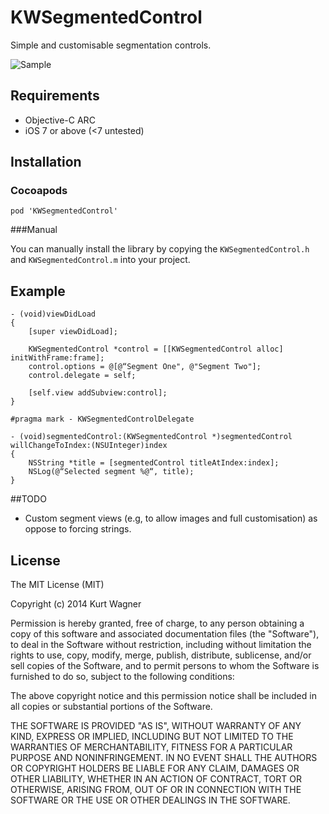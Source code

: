 # KWSegmentedControl

Simple and customisable segmentation controls.

![](https://raw.github.com/KurtWagner/KWSegmentedControl/master/Sample.gif "Sample")

## Requirements

- Objective-C ARC
- iOS 7 or above (<7 untested)

## Installation
### Cocoapods

    pod 'KWSegmentedControl'

###Manual

You can manually install the library by copying the `KWSegmentedControl.h` and `KWSegmentedControl.m` into your project.

## Example

    - (void)viewDidLoad 
    {
        [super viewDidLoad];

        KWSegmentedControl *control = [[KWSegmentedControl alloc] initWithFrame:frame];
        control.options = @[@“Segment One", @"Segment Two"];
        control.delegate = self;

        [self.view addSubview:control];
    }

    #pragma mark - KWSegmentedControlDelegate

    - (void)segmentedControl:(KWSegmentedControl *)segmentedControl willChangeToIndex:(NSUInteger)index
    {
        NSString *title = [segmentedControl titleAtIndex:index];
        NSLog(@“Selected segment %@“, title);
    }

##TODO

- Custom segment views (e.g, to allow images and full customisation) as oppose to forcing strings.

## License

The MIT License (MIT)

Copyright (c) 2014 Kurt Wagner

Permission is hereby granted, free of charge, to any person obtaining a copy
of this software and associated documentation files (the "Software"), to deal
in the Software without restriction, including without limitation the rights
to use, copy, modify, merge, publish, distribute, sublicense, and/or sell
copies of the Software, and to permit persons to whom the Software is
furnished to do so, subject to the following conditions:

The above copyright notice and this permission notice shall be included in all
copies or substantial portions of the Software.

THE SOFTWARE IS PROVIDED "AS IS", WITHOUT WARRANTY OF ANY KIND, EXPRESS OR
IMPLIED, INCLUDING BUT NOT LIMITED TO THE WARRANTIES OF MERCHANTABILITY,
FITNESS FOR A PARTICULAR PURPOSE AND NONINFRINGEMENT. IN NO EVENT SHALL THE
AUTHORS OR COPYRIGHT HOLDERS BE LIABLE FOR ANY CLAIM, DAMAGES OR OTHER
LIABILITY, WHETHER IN AN ACTION OF CONTRACT, TORT OR OTHERWISE, ARISING FROM,
OUT OF OR IN CONNECTION WITH THE SOFTWARE OR THE USE OR OTHER DEALINGS IN THE
SOFTWARE.
